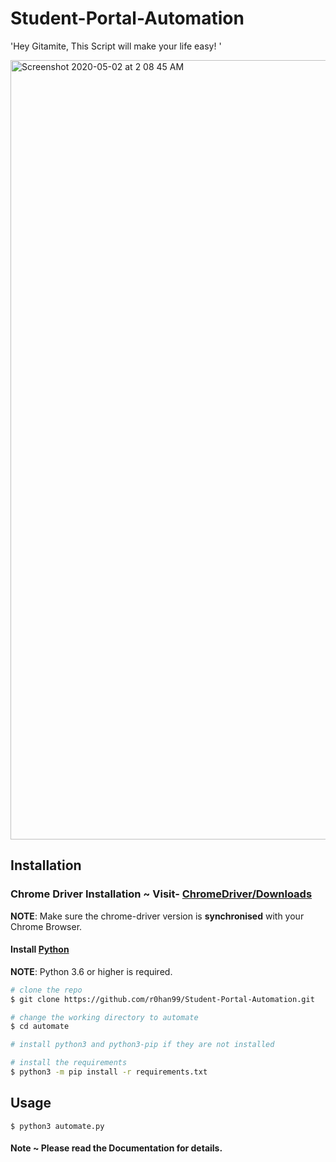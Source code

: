 # Student-Portal-Automation
'Hey Gitamite, This Script will make your life easy! '

<img width="1247" alt="Screenshot 2020-05-02 at 2 08 45 AM" src="https://user-images.githubusercontent.com/45916202/80840592-40f49d80-8c1b-11ea-88c3-ebae791d44f0.png">



## Installation

### Chrome Driver Installation ~  Visit-  [ChromeDriver/Downloads](https://chromedriver.chromium.org/downloads)

  **NOTE**: Make sure the chrome-driver version is __synchronised__ with your Chrome Browser.

#### Install [Python](https://www.python.org/downloads/)

  **NOTE**: Python 3.6 or higher is required.

```bash
# clone the repo
$ git clone https://github.com/r0han99/Student-Portal-Automation.git

# change the working directory to automate
$ cd automate

# install python3 and python3-pip if they are not installed

# install the requirements
$ python3 -m pip install -r requirements.txt
```

## Usage
```
$ python3 automate.py
```


#### Note ~ Please read the __Documentation__ for details.
